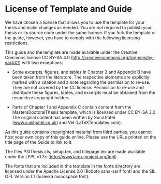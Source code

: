 # License of Template and Guide

We have chosen a license that  allows you to use the template 
for your thesis and make changes as needed. You are *not* 
required to publish your thesis or its source code under the 
same license. If you fork the template or the guide, however, 
you have to comply with the following licensing restrictions.

This guide and the template are made available
under the Creative Commons license CC BY-SA 4.0 (http://creativecommons.org/licenses/by-sa/4.0/)
with two exceptions:

  - Some excerpts, figures, and tables in Chapter 2 and 
    Appendix B have been taken from the literature. The
    respective elements are explicitly marked with a citation 
    and a note regarding the permission to re-use. They are not
    covered by the CC license. Permission to re-use and 
    distribute these figures, tables, and excerpts must be 
    obtained from the respective copyright holders.

  - Parts of Chapter 1 and Appendix C contain content from the
    MastersDoctoralThesis template, which is licensed under 
    CC BY-SA 3.0. The original content has been written by
    Sunil Patel (www.sunilpatel.co.uk) and Vel 
    (LaTeXTemplates.com).

As this guide contains copyrighted material from third parties, 
you cannot host your own copy of this guide online. Please use 
the URLs printed on the title page of the Guide to link to it.

The files PSIThesis.cls, setup.tex, and titlepage.tex
are made available under the LPPL v1.3c 
(http://www.latex-project.org/lppl).

The fonts that are included in this template in the fonts 
directory are licensed under the Apache License 2.0 (Roboto 
sans-serif font) and the SIL OFL Version 1.1 (Iosevka monospace 
font).
